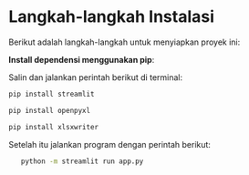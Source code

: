 # Langkah-langkah Instalasi

Berikut adalah langkah-langkah untuk menyiapkan proyek ini:

**Install dependensi menggunakan pip**:

   Salin dan jalankan perintah berikut di terminal:

   ```bash
   pip install streamlit
  ```

   ```bash
   pip install openpyxl
  ```

   ```bash
   pip install xlsxwriter
  ```

Setelah itu jalankan program dengan perintah berikut:

```bash
   python -m streamlit run app.py
  ```

